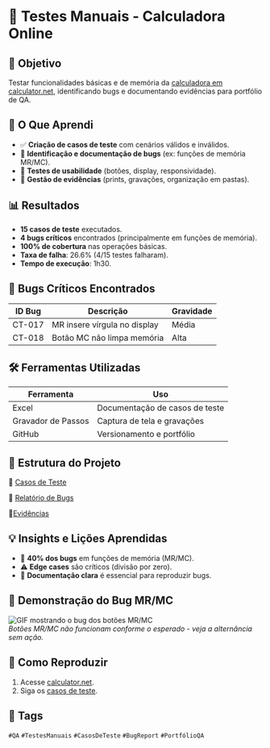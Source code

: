 # 🧮 Testes Manuais - Calculadora Online  

## 📌 Objetivo  
Testar funcionalidades básicas e de memória da [calculadora em calculator.net](https://www.calculator.net/), identificando bugs e documentando evidências para portfólio de QA.  

## 🎯 O Que Aprendi  
- ✅ **Criação de casos de teste** com cenários válidos e inválidos.  
- 🐞 **Identificação e documentação de bugs** (ex: funções de memória MR/MC).  
- 📱 **Testes de usabilidade** (botões, display, responsividade).  
- 📂 **Gestão de evidências** (prints, gravações, organização em pastas).  

## 📊 Resultados  
- **15 casos de teste** executados.  
- **4 bugs críticos** encontrados (principalmente em funções de memória).  
- **100% de cobertura** nas operações básicas.  
- **Taxa de falha**: 26.6% (4/15 testes falharam).  
- **Tempo de execução**: 1h30.  

## 🐞 Bugs Críticos Encontrados
| ID Bug  | Descrição                       | Gravidade |
|---------|-------------------------------- |-----------|
| CT-017  | MR insere vírgula no display    |  Média    |
| CT-018  | Botão MC não limpa memória      |  Alta     |

## 🛠️ Ferramentas Utilizadas  
| Ferramenta        | Uso                              |  
|-------------------|----------------------------------|  
| Excel             | Documentação de casos de teste   |  
| Gravador de Passos| Captura de tela e gravações      |  
| GitHub            | Versionamento e portfólio        |  


## 📂 Estrutura do Projeto  
📄 [Casos de Teste](https://github.com/ThamyresDelmindo/QAPortfolio/blob/main/QA-Portfolio/Calculator-Test-Manual/Test-Cases/TesteManualCalculadora.xlsx)

📁 [Relatório de Bugs](https://github.com/ThamyresDelmindo/QAPortfolio/blob/main/QA-Portfolio/Calculator-Test-Manual/Test-Cases/TesteManualCalculadora.xlsx)

📁[Evidências](https://github.com/ThamyresDelmindo/QAPortfolio/blob/main/QA-Portfolio/Calculator-Test-Manual/Evidence)

## 💡 Insights e Lições Aprendidas  
- 🔄 **40% dos bugs** em funções de memória (MR/MC).  
- ⚠️ **Edge cases** são críticos (divisão por zero).  
- 📌 **Documentação clara** é essencial para reproduzir bugs.  

## 🎥 Demonstração do Bug MR/MC  
![GIF mostrando o bug dos botões MR/MC](evidencias/CT-018-FunçãoMC-GravadordePassos.gif)  
*Botões MR/MC não funcionam conforme o esperado - veja a alternância sem ação.*  

## 🚀 Como Reproduzir  
1. Acesse [calculator.net](https://www.calculator.net/).  
2. Siga os [casos de teste](/Test-Cases/).  

## 🔎 Tags  
`#QA` `#TestesManuais` `#CasosDeTeste` `#BugReport` `#PortfólioQA`  
